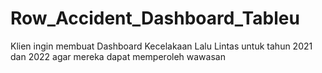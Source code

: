 # Row_Accident_Dashboard_Tableu
Klien ingin membuat Dashboard Kecelakaan Lalu Lintas untuk tahun 2021 dan 2022 agar mereka dapat memperoleh wawasan
